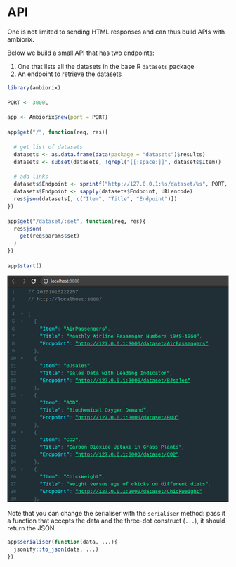 # API

One is not limited to sending HTML responses and can thus build APIs with ambiorix.

Below we build a small API that has two endpoints:

1. One that lists all the datasets in the base R `datasets` package
2. An endpoint to retrieve the datasets

```r
library(ambiorix)

PORT <- 3000L

app <- Ambiorix$new(port = PORT)

app$get("/", function(req, res){

  # get list of datasets
  datasets <- as.data.frame(data(package = "datasets")$results)
  datasets <- subset(datasets, !grepl("[[:space:]]", datasets$Item)) 

  # add links
  datasets$Endpoint <- sprintf("http://127.0.0.1:%s/dataset/%s", PORT, datasets$Item)
  datasets$Endpoint <- sapply(datasets$Endpoint, URLencode)
  res$json(datasets[, c("Item", "Title", "Endpoint")])
})

app$get("/dataset/:set", function(req, res){
  res$json(
    get(req$params$set)
  )
})

app$start()
```

![](../_assets/api_ex.png)

Note that you can change the serialiser with the `serialiser` method: pass it a function that accepts the data and the three-dot construct (`...`), it should return the JSON.

```r
app$serialiser(function(data, ...){
  jsonify::to_json(data, ...)
})
```
